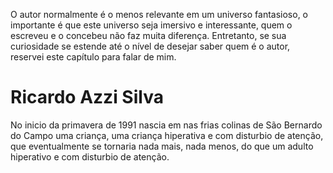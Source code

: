 O autor normalmente é o menos relevante em um universo fantasioso, o importante é que este universo seja imersivo e interessante, quem o escreveu e o concebeu não faz muita diferença. Entretanto, se sua curiosidade se estende até o nível de desejar saber quem é o autor, reservei este capítulo para falar de mim.

# Ricardo Azzi Silva
No inicio da primavera de 1991 nascia em nas frias colinas de São Bernardo do Campo uma criança, uma criança hiperativa e com disturbio de atenção, que eventualmente se tornaria nada mais, nada menos, do que um adulto hiperativo e com disturbio de atenção.